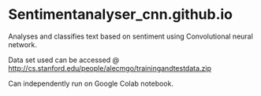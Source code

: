 # Sentimentanalyser_cnn.github.io
Analyses and classifies text based on sentiment using Convolutional neural network.


Data set used can be accessed @ http://cs.stanford.edu/people/alecmgo/trainingandtestdata.zip

Can independently run on Google Colab notebook.
